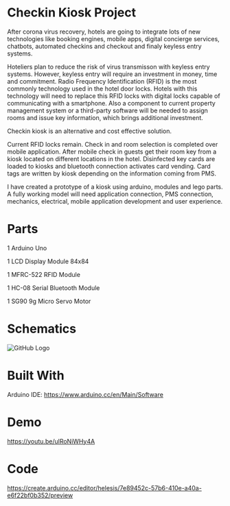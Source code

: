 # Checkin Kiosk Project

After corona virus recovery, hotels are going to integrate lots of new technologies like booking engines, mobile apps, digital concierge services, chatbots, automated checkins and checkout and finaly keyless entry systems.

Hoteliers plan to reduce the risk of virus transmisson with keyless entry systems. However, keyless entry will require an investment in money, time and commitment. Radio Frequency Identification (RFID) is the most commonly technology used in the hotel door locks. Hotels with this technology will need to replace this RFID locks with digital locks capable of communicating with a smartphone. Also a component to current property management system or a third-party software will be needed to assign rooms and issue key information, which brings additional investment.

Checkin kiosk is an alternative and cost effective solution. 

Current RFID locks remain. 
Check in and room selection is completed over mobile application.
After mobile check in guests get their room key from a kiosk located on different locations in the hotel.
Disinfected key cards are loaded to kiosks and bluetooth connection activates card vending.
Card tags are written by kiosk depending on the information coming from PMS.

I have created a prototype of a kiosk using arduino, modules and lego parts. A fully working model will need application connection, PMS connection, mechanics, electrical, mobile application development and user experience.

# Parts 
1 Arduino Uno

1 LCD Display Module 84x84

1 MFRC-522 RFID Module

1 HC-08 Serial Bluetooth Module

1 SG90 9g Micro Servo Motor

# Schematics
![GitHub Logo](/images/logo.png) 

# Built With
Arduino IDE: https://www.arduino.cc/en/Main/Software

# Demo
https://youtu.be/ulRoNiWHy4A

# Code
https://create.arduino.cc/editor/helesis/7e89452c-57b6-410e-a40a-e6f22bf0b352/preview

